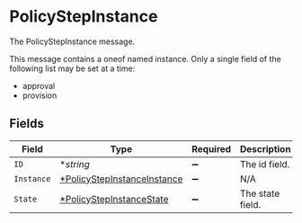 # PolicyStepInstance

The PolicyStepInstance message.

This message contains a oneof named instance. Only a single field of the following list may be set at a time:
  - approval
  - provision



## Fields

| Field                                                                            | Type                                                                             | Required                                                                         | Description                                                                      |
| -------------------------------------------------------------------------------- | -------------------------------------------------------------------------------- | -------------------------------------------------------------------------------- | -------------------------------------------------------------------------------- |
| `ID`                                                                             | **string*                                                                        | :heavy_minus_sign:                                                               | The id field.                                                                    |
| `Instance`                                                                       | [*PolicyStepInstanceInstance](../../models/shared/policystepinstanceinstance.md) | :heavy_minus_sign:                                                               | N/A                                                                              |
| `State`                                                                          | [*PolicyStepInstanceState](../../models/shared/policystepinstancestate.md)       | :heavy_minus_sign:                                                               | The state field.                                                                 |